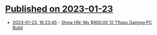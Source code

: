 # [Published on 2023-01-23](index.md)

* [2023-01-23, 16:23:45](https://news.ycombinator.com/item?id=34490834) - [Show HN: My $900.00 12 Tflops Gaming PC Build](https://news.ycombinator.com/item?id=34490834)
